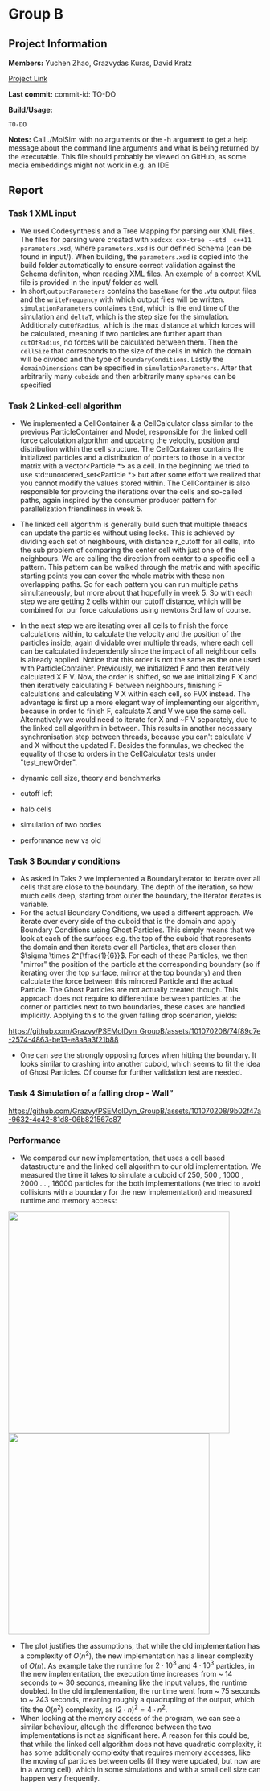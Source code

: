 # Group B
## Project Information

**Members:**
Yuchen Zhao,
Grazvydas Kuras,
David Kratz

[Project Link](https://github.com/Grazvy/PSEMolDyn_GroupB)

**Last commit:** commit-id: TO-DO

**Build/Usage:**
```
TO-DO
```

**Notes:**
Call ./MolSim with no arguments or the -h argument to get a help message about the
command line arguments and what is being returned by the executable. This file should probably be viewed on GitHub, as some media embeddings might not work in e.g. an IDE

## Report
### Task 1 XML input
-  We used Codesynthesis and a Tree Mapping for parsing our XML files. The files for parsing were created
   with `xsdcxx cxx-tree --std  c++11 parameters.xsd`, where `parameters.xsd` is our defined Schema (can be found in input/).
   When building, the `parameters.xsd` is copied into the build folder automatically to ensure correct validation
   against the Schema definiton, when reading XML files. An   example of a correct XML file is provided in the input/ folder as well.
-  In short,`outputParameters` contains the `baseName` for the .vtu output files and the `writeFrequency` with which output files
   will be written. `simulationParameters` containes `tEnd`, which is the end time of the simulation and `deltaT`, which is the step
   size for the simulation. Additionaly `cutOfRadius`, which is the max distance at which forces will be calculated, meaning if two
   particles are further apart than `cutOfRadius`, no forces will be calculated between them. Then the `cellSize` that corresponds to
   the size of the cells in which the domain will be divided and the type of `boundaryConditions`. Lastly the `domainDimensions` can be
   specified in `simulationParameters`. After that arbitrarily many `cuboids` and then arbitrarily many `spheres` can be specified

### Task 2 Linked-cell algorithm

- We implemented a CellContainer & a CellCalculator class similar to the previous ParticleContainer and Model,
  responsible for the linked cell force calculation algorithm and updating the velocity, position and distribution
  within the cell structure. The CellContainer contains the initialized particles and a distribution of pointers
  to those in a vector matrix with a vector<Particle *> as a cell. In the beginning we tried to use std::unordered_set<Particle *>
  but after some effort we realized that you cannot modify the values stored within. The CellContainer is also responsible
  for providing the iterations over the cells and so-called paths, again inspired by the consumer producer pattern for
  parallelization friendliness in week 5. 

- The linked cell algorithm is generally build such that multiple threads can update the particles without using locks.
  This is achieved by dividing each set of neighbours, with distance r_cutoff for all cells, into the sub problem of 
  comparing the center cell with just one of the neighbours. We are calling the direction from center to a specific cell
  a pattern. This pattern can be walked through the matrix and with specific starting points you can cover the whole 
  matrix with these non overlapping paths. So for each pattern you can run multiple paths simultaneously, but more about
  that hopefully in week 5. So with each step we are getting 2 cells within our cutoff distance, which will be combined
  for our force calculations using newtons 3rd law of course.

- In the next step we are iterating over all cells to finish the force calculations within, to calculate the velocity and
  the position of the particles inside, again dividable over multiple threads, where each cell can be calculated independently
  since the impact of all neighbour cells is already applied. Notice that this order is not the same as the one used with
  ParticleContainer. Previously, we initialized F and then iteratively calculated X F V. Now, the order is shifted, so we
  are initializing F X and then iteratively calculating F between neighbours, finishing F calculations and calculating V X
  within each cell, so FVX instead. The advantage is first up a more elegant way of implementing our algorithm, because
  in order to finish F, calculate X and V we use the same cell. Alternatively we would need to iterate for X and ~F V
  separately, due to the linked cell algorithm in between. This results in another necessary synchronisation step between
  threads, because you can't calculate V and X without the updated F. Besides the formulas, we checked the equality of 
  those to orders in the CellCalculator tests under "test_newOrder".

- dynamic cell size, theory and benchmarks

- cutoff left

- halo cells

- simulation of two bodies

- performance new vs old

### Task 3 Boundary conditions
- As asked in Taks 2 we implemented a BoundaryIterator to iterate over all cells that are close to the boundary.
  The depth of the iteration, so how much cells deep, starting from outer the boundary, the Iterator iterates is variable.
- For the actual Boundary Conditions, we used a different approach. We iterate over every side of the cuboid that is the domain
  and apply Boundary Conditions using Ghost Particles. This simply means that we look at each of the surfaces e.g. the top of the
  cuboid that represents the domain and then iterate over all Particles, that are closer than $\sigma \times 2^{\frac{1}{6}}$.
  For each of these Particles, we then "mirror" the position of the particle at the corresponding boundary (so if iterating over the top
  surface, mirror at the top boundary) and then calculate the force between this mirrored Particle and the actual Particle.
  The Ghost Particles are not actually created though. This approach does not require to differentiate between particles at the
  corner or particles next to two boundaries, these cases are handled implicitly.
  Applying this to the given falling drop scenarion, yields:


https://github.com/Grazvy/PSEMolDyn_GroupB/assets/101070208/74f89c7e-2574-4863-be13-e8a8a3f21b88

- One can see the strongly opposing forces when hitting the boundary. It looks similar to crashing into another cuboid,
  which seems to fit the idea of Ghost Particles. Of course for further validation test are needed.

### Task 4 Simulation of a falling drop - Wall”



https://github.com/Grazvy/PSEMolDyn_GroupB/assets/101070208/9b02f47a-9632-4c42-81d8-06b821567c87




### Performance

- We compared our new implementation, that uses a cell based datastructure and the linked cell algorithm to our old implementation.
  We measured the time it takes to simulate a cuboid of  250, 500 , 1000 , 2000 ... , 16000 particles for the both implementations
  (we tried to avoid collisions with a boundary for the new implementation) and measured runtime and memory access:

<img src="https://github.com/Grazvy/PSEMolDyn_GroupB/assets/101070208/c9d9b698-5807-4c52-8f97-0237db0f230e" width="440">

<img src="https://github.com/Grazvy/PSEMolDyn_GroupB/assets/101070208/96ddfc1d-656e-4801-bb64-af2276e961b8" width="400">

- The plot justifies the assumptions, that while the old implementation has a complexity of $O(n^2)$, the new implementation
  has a linear complexity of $O(n)$. As example take the runtime for $2 \cdot 10^3$ and $4 \cdot 10^3$ particles, in the new
  implementation, the execution time increases from ~ 14 seconds to ~ 30 seconds, meaning like the input values, the runtime doubled.
  In the old implementation, the runtime went from ~ 75 seconds to ~ 243 seconds, meaning roughly a quadrupling of the output,
  which fits the $O(n^2)$ complexity, as $(2 \cdot n)^2 = 4 \cdot n^2$.
- When looking at the memory access of the program, we can see a similar behaviour, altough the difference between the two
  implementations is not as significant here. A reason for this could be, that while the linked cell algorithm does not have quadratic
  complexity, it has some additionaly complexity that requires memory accesses, like the moving of particles between cells (if they
  were updated, but now are in a wrong cell), which in some simulations and with a small cell size can happen very frequently.













